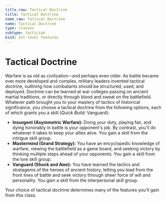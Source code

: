 ```yaml
---
title_raw: Tactical Doctrine
title: Tactical Doctrine
name_raw: Tactical Doctrine
name: Tactical Doctrine
type: classes
subtype: tactician
kind: 1st-level features
---
```


# Tactical Doctrine

Warfare is as old as civilization--and perhaps even older. As battle became ever more developed and complex, military leaders invented tactical doctrine, outlining how combatants should be structured, used, and deployed. Doctrine can be learned at war colleges passing on ancient martial traditions, or directly through blood and sweat on the battlefield. Whatever path brought you to your mastery of tactics of historical significance, you choose a tactical doctrine from the following options, each of which grants you a skill (*Quick Build:* Vanguard):

- **Insurgent (Asymmetric Warfare):** Doing your duty, playing fair, and dying honorably in battle is your opponent's job. By contrast, you'll do whatever it takes to keep your allies alive. You gain a skill from the intrigue skill group.
- **Mastermind (Grand Strategy):** You have an encyclopedic knowledge of warfare, viewing the battlefield as a game board, and seeking victory by thinking multiple steps ahead of your opponents. You gain a skill from the lore skill group.
- **Vanguard (Shock and Awe):** You have learned the tactics and stratagems of the heroes of ancient history, letting you lead from the front lines of battle and seek victory through sheer force of will and personality. You gain a skill from the interpersonal skill group.

Your choice of tactical doctrine determines many of the features you'll gain from this class.

